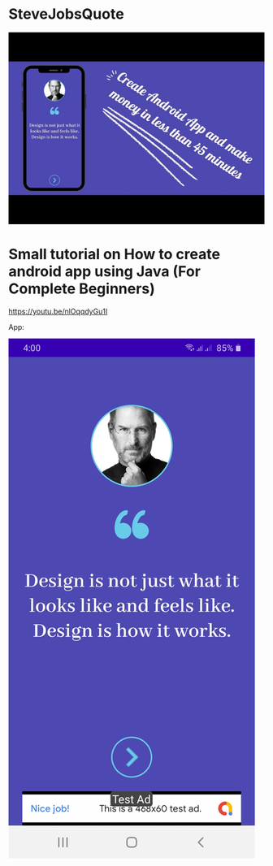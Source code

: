 # SteveJobsQuote
![alt text](https://raw.githubusercontent.com/EsraaAkram/SteveJobsQuote/master/cover.jpg)
# Small tutorial on How to create android app using Java (For Complete Beginners)
https://youtu.be/nlOqqdyGu1I

App:


![alt text](https://raw.githubusercontent.com/EsraaAkram/SteveJobsQuote/master/Screenshot_20210503-160042_SteveJobsQuotes.jpg)
